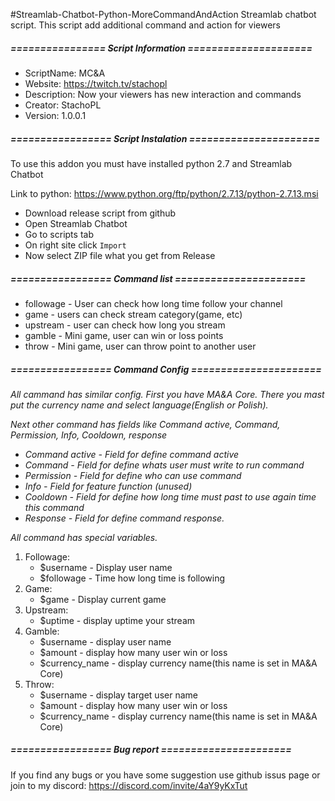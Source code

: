 #Streamlab-Chatbot-Python-MoreCommandAndAction
Streamlab chatbot script. This script add additional command and action for viewers 

##### ================ Script Information =====================
- ScriptName:   MC&A
- Website:      https://twitch.tv/stachopl
- Description:  Now your viewers has new interaction and commands
- Creator:      StachoPL
- Version:      1.0.0.1

##### ================= Script Instalation ======================

 To use this addon you must have installed python 2.7 and Streamlab Chatbot
 
 Link to python: https://www.python.org/ftp/python/2.7.13/python-2.7.13.msi

- Download release script from github
- Open Streamlab Chatbot
- Go to scripts tab
- On right site click ``Import``
- Now select ZIP file what you get from Release  

##### ================= Command list ======================

- followage - User can check how long time follow your channel
- game - users can check stream category(game, etc)
- upstream - user can check how long you stream
- gamble - Mini game, user can win or loss points
- throw - Mini game, user can throw point to another user


##### ================= Command Config ======================

_All cammand has similar config. First you have MA&A Core. There you mast
put the currency name and select language(English or Polish)._ 

_Next other command has fields like Command active, Command, Permission, Info, Cooldown, response_

- _Command active - Field for define command active_
- _Command - Field for define whats user must write to run command_
- _Permission - Field for define who can use command_
- _Info - Field for feature function (unused)_
- _Cooldown - Field for define how long time must past to use again time this command_
- _Response - Field for define command response._

_All command has special variables._

1. Followage:
    - $username - Display user name
    - $followage - Time how long time is following
2. Game:
    - $game - Display current game
3. Upstream:
    - $uptime - display uptime your stream
4. Gamble:
    - $username - display user name
    - $amount - display how many user win or loss
    - $currency_name - display currency name(this name is set in MA&A Core)
5. Throw:
    - $username - display target user name
    - $amount - display how many user win or loss
    - $currency_name - display currency name(this name is set in MA&A Core) 
    
##### ================= Bug report ======================
If you find any bugs or you have some suggestion use github issus page or
join to my discord: https://discord.com/invite/4aY9yKxTut